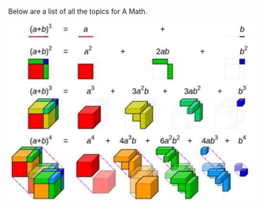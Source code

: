 <html>
<body>

<p>Below are a list of all the topics for A Math.</p>

<img src="images/Capture.JPG">

</body>
</html>
